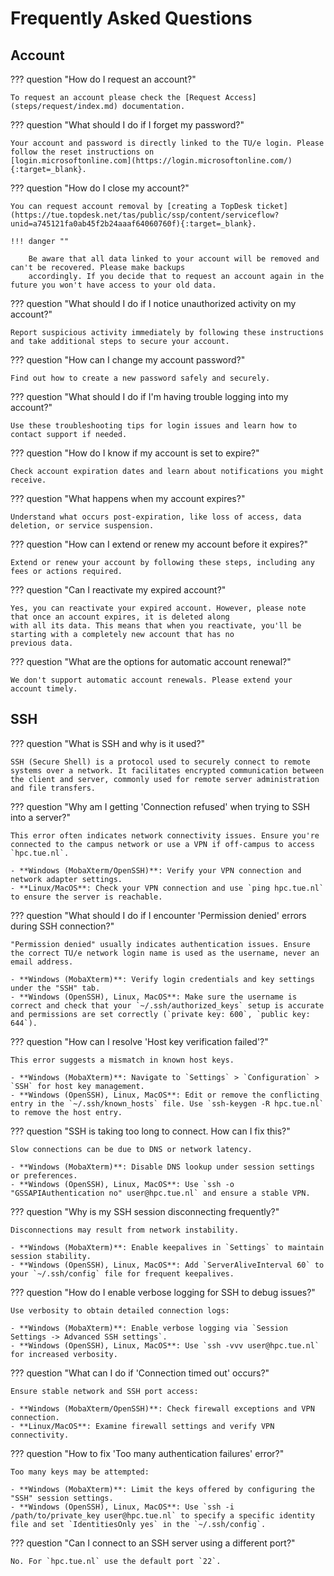 # Frequently Asked Questions

## Account

??? question "How do I request an account?"

    To request an account please check the [Request Access](steps/request/index.md) documentation.

??? question "What should I do if I forget my password?"

    Your account and password is directly linked to the TU/e login. Please follow the reset instructions on 
    [login.microsoftonline.com](https://login.microsoftonline.com/){:target=_blank}.

??? question "How do I close my account?"

    You can request account removal by [creating a TopDesk ticket](https://tue.topdesk.net/tas/public/ssp/content/serviceflow?unid=a745121fa0ab45f2b24aaaf64060760f){:target=_blank}.
    
    !!! danger ""
    
        Be aware that all data linked to your account will be removed and can't be recovered. Please make backups 
        accordingly. If you decide that to request an account again in the future you won't have access to your old data. 

??? question "What should I do if I notice unauthorized activity on my account?"

    Report suspicious activity immediately by following these instructions and take additional steps to secure your account.

??? question "How can I change my account password?"

    Find out how to create a new password safely and securely.

??? question "What should I do if I'm having trouble logging into my account?"

    Use these troubleshooting tips for login issues and learn how to contact support if needed.

??? question "How do I know if my account is set to expire?"

    Check account expiration dates and learn about notifications you might receive.

??? question "What happens when my account expires?"

    Understand what occurs post-expiration, like loss of access, data deletion, or service suspension.

??? question "How can I extend or renew my account before it expires?"

    Extend or renew your account by following these steps, including any fees or actions required.

??? question "Can I reactivate my expired account?"

    Yes, you can reactivate your expired account. However, please note that once an account expires, it is deleted along 
    with all its data. This means that when you reactivate, you'll be starting with a completely new account that has no 
    previous data.

??? question "What are the options for automatic account renewal?"

    We don't support automatic account renewals. Please extend your account timely.

## SSH

??? question "What is SSH and why is it used?"

    SSH (Secure Shell) is a protocol used to securely connect to remote systems over a network. It facilitates encrypted communication between the client and server, commonly used for remote server administration and file transfers.

??? question "Why am I getting 'Connection refused' when trying to SSH into a server?"

    This error often indicates network connectivity issues. Ensure you're connected to the campus network or use a VPN if off-campus to access `hpc.tue.nl`.

    - **Windows (MobaXterm/OpenSSH)**: Verify your VPN connection and network adapter settings.
    - **Linux/MacOS**: Check your VPN connection and use `ping hpc.tue.nl` to ensure the server is reachable.

??? question "What should I do if I encounter 'Permission denied' errors during SSH connection?"

    "Permission denied" usually indicates authentication issues. Ensure the correct TU/e network login name is used as the username, never an email address.

    - **Windows (MobaXterm)**: Verify login credentials and key settings under the "SSH" tab.
    - **Windows (OpenSSH), Linux, MacOS**: Make sure the username is correct and check that your `~/.ssh/authorized_keys` setup is accurate and permissions are set correctly (`private key: 600`, `public key: 644`).

??? question "How can I resolve 'Host key verification failed'?"

    This error suggests a mismatch in known host keys.

    - **Windows (MobaXterm)**: Navigate to `Settings` > `Configuration` > `SSH` for host key management.
    - **Windows (OpenSSH), Linux, MacOS**: Edit or remove the conflicting entry in the `~/.ssh/known_hosts` file. Use `ssh-keygen -R hpc.tue.nl` to remove the host entry.

??? question "SSH is taking too long to connect. How can I fix this?"

    Slow connections can be due to DNS or network latency.

    - **Windows (MobaXterm)**: Disable DNS lookup under session settings or preferences.
    - **Windows (OpenSSH), Linux, MacOS**: Use `ssh -o "GSSAPIAuthentication no" user@hpc.tue.nl` and ensure a stable VPN.

??? question "Why is my SSH session disconnecting frequently?"

    Disconnections may result from network instability.

    - **Windows (MobaXterm)**: Enable keepalives in `Settings` to maintain session stability.
    - **Windows (OpenSSH), Linux, MacOS**: Add `ServerAliveInterval 60` to your `~/.ssh/config` file for frequent keepalives.

??? question "How do I enable verbose logging for SSH to debug issues?"

    Use verbosity to obtain detailed connection logs:

    - **Windows (MobaXterm)**: Enable verbose logging via `Session Settings -> Advanced SSH settings`.
    - **Windows (OpenSSH), Linux, MacOS**: Use `ssh -vvv user@hpc.tue.nl` for increased verbosity.

??? question "What can I do if 'Connection timed out' occurs?"

    Ensure stable network and SSH port access:

    - **Windows (MobaXterm/OpenSSH)**: Check firewall exceptions and VPN connection.
    - **Linux/MacOS**: Examine firewall settings and verify VPN connectivity.

??? question "How to fix 'Too many authentication failures' error?"

    Too many keys may be attempted:

    - **Windows (MobaXterm)**: Limit the keys offered by configuring the "SSH" session settings.
    - **Windows (OpenSSH), Linux, MacOS**: Use `ssh -i /path/to/private_key user@hpc.tue.nl` to specify a specific identity file and set `IdentitiesOnly yes` in the `~/.ssh/config`.

??? question "Can I connect to an SSH server using a different port?"

    No. For `hpc.tue.nl` use the default port `22`.